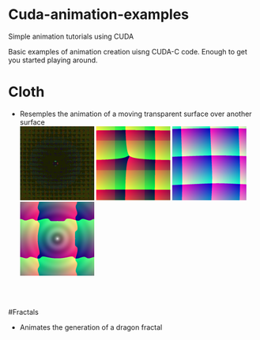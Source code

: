 # Cuda-animation-examples
Simple animation tutorials using CUDA

Basic examples of animation creation uisng CUDA-C code. Enough to get you started playing around.


# Cloth<br>
- Resemples the animation of a moving transparent surface over another surface<br>
![Cloth](https://github.com/CodedK/Cuda-animation-examples/blob/master/assets/cloth.gif)
![Cloth](https://github.com/CodedK/Cuda-animation-examples/blob/master/assets/cloth1.png)
![Cloth](https://github.com/CodedK/Cuda-animation-examples/blob/master/assets/cloth2.png)
![Cloth](https://github.com/CodedK/Cuda-animation-examples/blob/master/assets/cloth3.png)

<br><br>

#Fractals
- Animates the generation of a dragon fractal

